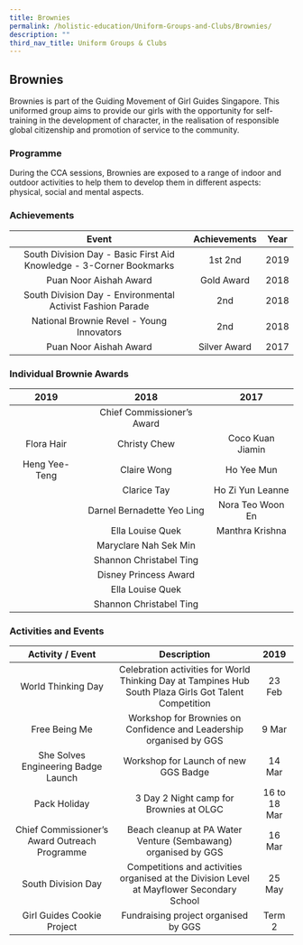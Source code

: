 ```yaml
---
title: Brownies
permalink: /holistic-education/Uniform-Groups-and-Clubs/Brownies/
description: ""
third_nav_title: Uniform Groups & Clubs
---
```

## Brownies 

Brownies is part of the Guiding Movement of Girl Guides Singapore. This uniformed group aims to provide our girls with the opportunity for self-training in the development of character, in the realisation of responsible global citizenship and promotion of service to the community.

### Programme

During the CCA sessions, Brownies are exposed to a range of indoor and outdoor activities to help them to develop them in different aspects: physical, social and mental aspects.

### Achievements 

|                                Event                                |  Achievements |  Year |
|:-------------------------------------------------------------------:|:-------------:|:-----:|
| South Division Day - Basic First Aid Knowledge - 3-Corner Bookmarks |    1st  2nd   |  2019 |
| Puan Noor Aishah Award                                              |   Gold Award  |  2018 |
| South Division Day - Environmental Activist Fashion Parade          |      2nd      | 2018  |
| National Brownie Revel -  Young Innovators                          |      2nd      | 2018  |
| Puan Noor Aishah Award                                              | Silver Award  | 2017  |

### Individual Brownie Awards 

|      2019      |             2018            |        2017       |
|:--------------:|:---------------------------:|:-----------------:|
|                |  Chief Commissioner’s Award |                   |
|   Flora Hair   |         Christy Chew        |  Coco Kuan Jiamin |
| Heng Yee-Teng  |         Claire Wong         |    Ho Yee Mun     |
|                |          Clarice Tay        | Ho Zi Yun Leanne  |
|                | Darnel Bernadette Yeo Ling  | Nora Teo Woon En  |
|                |      Ella Louise Quek       |  Manthra Krishna  |
|                |    Maryclare Nah Sek Min    |                   |
|                |   Shannon Christabel Ting   |                   |
|                |    Disney Princess Award    |                   |
|                |       Ella Louise Quek      |                   |
|                |   Shannon Christabel Ting   |                   |

### Activities and Events

|                Activity / Event                |                                               Description                                               |      2019     |
|:----------------------------------------------:|:-------------------------------------------------------------------------------------------------------:|:-------------:|
| World Thinking Day                             | Celebration activities for World Thinking Day at Tampines Hub South Plaza  Girls Got Talent Competition |     23 Feb    |
| Free Being Me                                  | Workshop for Brownies on Confidence and Leadership organised by GGS                                     |     9 Mar     |
| She Solves Engineering Badge Launch            | Workshop for Launch of new GGS Badge                                                                    |     14 Mar    |
| Pack Holiday                                   | 3 Day 2 Night camp for Brownies at OLGC                                                                 | 16 to 18 Mar  |
| Chief Commissioner’s Award Outreach Programme  | Beach cleanup at PA Water Venture (Sembawang) organised by GGS                                          |    16 Mar     |
| South Division Day                             | Competitions and activities organised at the Division Level at Mayflower Secondary School               |     25 May    |
| Girl Guides Cookie Project                     | Fundraising project organised by GGS                                                                    |    Term 2     |
